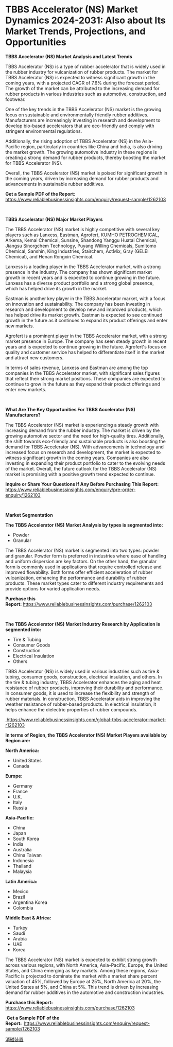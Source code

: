 <p><h1>TBBS Accelerator (NS) Market Dynamics 2024-2031: Also about Its Market Trends, Projections, and Opportunities</h1></p><p><strong>TBBS Accelerator (NS) Market Analysis and Latest Trends</strong></p>
<p><p>TBBS Accelerator (NS) is a type of rubber accelerator that is widely used in the rubber industry for vulcanization of rubber products. The market for TBBS Accelerator (NS) is expected to witness significant growth in the coming years, with a projected CAGR of 7.6% during the forecast period. The growth of the market can be attributed to the increasing demand for rubber products in various industries such as automotive, construction, and footwear.</p><p>One of the key trends in the TBBS Accelerator (NS) market is the growing focus on sustainable and environmentally friendly rubber additives. Manufacturers are increasingly investing in research and development to develop bio-based accelerators that are eco-friendly and comply with stringent environmental regulations.</p><p>Additionally, the rising adoption of TBBS Accelerator (NS) in the Asia-Pacific region, particularly in countries like China and India, is also driving the market growth. The growing automotive industry in these regions is creating a strong demand for rubber products, thereby boosting the market for TBBS Accelerator (NS).</p><p>Overall, the TBBS Accelerator (NS) market is poised for significant growth in the coming years, driven by increasing demand for rubber products and advancements in sustainable rubber additives.</p></p>
<p><strong>Get a Sample PDF of the Report:&nbsp;</strong> <a href="https://www.reliablebusinessinsights.com/enquiry/request-sample/1262103">https://www.reliablebusinessinsights.com/enquiry/request-sample/1262103</a></p>
<p>&nbsp;</p>
<p><strong>TBBS Accelerator (NS) Major Market Players</strong></p>
<p><p>The TBBS Accelerator (NS) market is highly competitive with several key players such as Lanxess, Eastman, Agrofert, KUMHO PETROCHEMICAL, Arkema, Kemai Chemical, Sunsine, Shandong Yanggu Huatai Chemical, Jiangsu Sinorgchem Technology, Puyang Willing Chemicals, Sumitomo Chemical, Sanshin, King Industries, Stairchem, ActMix, Gray (GELEI Chemical), and Henan Rongxin Chemical.</p><p>Lanxess is a leading player in the TBBS Accelerator market, with a strong presence in the industry. The company has shown significant market growth in recent years and is expected to continue growing in the future. Lanxess has a diverse product portfolio and a strong global presence, which has helped drive its growth in the market.</p><p>Eastman is another key player in the TBBS Accelerator market, with a focus on innovation and sustainability. The company has been investing in research and development to develop new and improved products, which has helped drive its market growth. Eastman is expected to see continued growth in the future as it continues to expand its product offerings and enter new markets.</p><p>Agrofert is a prominent player in the TBBS Accelerator market, with a strong market presence in Europe. The company has seen steady growth in recent years and is expected to continue growing in the future. Agrofert's focus on quality and customer service has helped to differentiate itself in the market and attract new customers.</p><p>In terms of sales revenue, Lanxess and Eastman are among the top companies in the TBBS Accelerator market, with significant sales figures that reflect their strong market positions. These companies are expected to continue to grow in the future as they expand their product offerings and enter new markets.</p></p>
<p>&nbsp;</p>
<p><strong>What Are The Key Opportunities For TBBS Accelerator (NS) Manufacturers?</strong></p>
<p><p>The TBBS Accelerator (NS) market is experiencing a steady growth with increasing demand from the rubber industry. The market is driven by the growing automotive sector and the need for high-quality tires. Additionally, the shift towards eco-friendly and sustainable products is also boosting the demand for TBBS Accelerator (NS). With advancements in technology and increased focus on research and development, the market is expected to witness significant growth in the coming years. Companies are also investing in expanding their product portfolio to cater to the evolving needs of the market. Overall, the future outlook for the TBBS Accelerator (NS) market is promising with a positive growth trend expected to continue.</p></p>
<p><strong>Inquire or Share Your Questions If Any Before Purchasing This Report:</strong> <a href="https://www.reliablebusinessinsights.com/enquiry/pre-order-enquiry/1262103">https://www.reliablebusinessinsights.com/enquiry/pre-order-enquiry/1262103</a></p>
<p>&nbsp;</p>
<p><strong>Market Segmentation</strong></p>
<p><strong>The TBBS Accelerator (NS) Market Analysis by types is segmented into:</strong></p>
<p><ul><li>Powder</li><li>Granular</li></ul></p>
<p><p>The TBBS Accelerator (NS) market is segmented into two types: powder and granular. Powder form is preferred in industries where ease of handling and uniform dispersion are key factors. On the other hand, the granular form is commonly used in applications that require controlled release and improved flowability. Both forms offer efficient acceleration of rubber vulcanization, enhancing the performance and durability of rubber products. These market types cater to different industry requirements and provide options for varied application needs.</p></p>
<p><strong>Purchase this Report:&nbsp;</strong><a href="https://www.reliablebusinessinsights.com/purchase/1262103">https://www.reliablebusinessinsights.com/purchase/1262103</a></p>
<p>&nbsp;</p>
<p><strong>The TBBS Accelerator (NS) Market Industry Research by Application is segmented into:</strong></p>
<p><ul><li>Tire & Tubing</li><li>Consumer Goods</li><li>Construction</li><li>Electrical Insulation</li><li>Others</li></ul></p>
<p><p>TBBS Accelerator (NS) is widely used in various industries such as tire & tubing, consumer goods, construction, electrical insulation, and others. In the tire & tubing industry, TBBS Accelerator enhances the aging and heat resistance of rubber products, improving their durability and performance. In consumer goods, it is used to increase the flexibility and strength of rubber materials. In construction, TBBS Accelerator aids in improving the weather resistance of rubber-based products. In electrical insulation, it helps enhance the dielectric properties of rubber compounds.</p></p>
<p><a href="https://www.reliablebusinessinsights.com/global-tbbs-accelerator-market-r1262103">&nbsp;https://www.reliablebusinessinsights.com/global-tbbs-accelerator-market-r1262103</a></p>
<p><strong>In terms of Region, the TBBS Accelerator (NS) Market Players available by Region are:</strong></p>
<p>
    <p> <strong> North America: </strong>
        <ul>
            <li>United States</li>
            <li>Canada</li>
        </ul>
        </p> 
    <p> <strong> Europe: </strong>
        <ul>
            <li>Germany</li>
            <li>France</li>
            <li>U.K.</li>
            <li>Italy</li>
            <li>Russia</li>
        </ul>
        </p> 
    <p> <strong> Asia-Pacific: </strong>
        <ul>
            <li>China</li>
            <li>Japan</li>
            <li>South Korea</li>
            <li>India</li>
            <li>Australia</li>
            <li>China Taiwan</li>
            <li>Indonesia</li>
            <li>Thailand</li>
            <li>Malaysia</li>
        </ul>
        </p> 
    <p> <strong> Latin America: </strong>
        <ul>
            <li>Mexico</li>
            <li>Brazil</li>
            <li>Argentina Korea</li>
            <li>Colombia</li>
        </ul>
        </p> 
    <p> <strong> Middle East & Africa: </strong>
        <ul>
            <li>Turkey</li>
            <li>Saudi</li>
            <li>Arabia</li>
            <li>UAE</li>
            <li>Korea</li>
        </ul>
    </p>
    </p>
<p><p>The TBBS Accelerator (NS) market is expected to exhibit strong growth across various regions, with North America, Asia-Pacific, Europe, the United States, and China emerging as key markets. Among these regions, Asia-Pacific is projected to dominate the market with a market share percent valuation of 45%, followed by Europe at 25%, North America at 20%, the United States at 5%, and China at 5%. This trend is driven by increasing demand for rubber additives in the automotive and construction industries.</p></p>
<p><strong>Purchase this Report: </strong><a href="https://www.reliablebusinessinsights.com/purchase/1262103">https://www.reliablebusinessinsights.com/purchase/1262103</a></p>
<p>&nbsp;<strong>Get a Sample PDF of the Report:&nbsp;&nbsp;</strong><a href="https://www.reliablebusinessinsights.com/enquiry/request-sample/1262103">https://www.reliablebusinessinsights.com/enquiry/request-sample/1262103</a></p>
<p><strong></strong></p>
<p><p><a href="https://github.com/ksxzwxabcuynh011/Market-Research-Report-List-3/blob/main/47376403952.md">消磁装置</a></p></p>